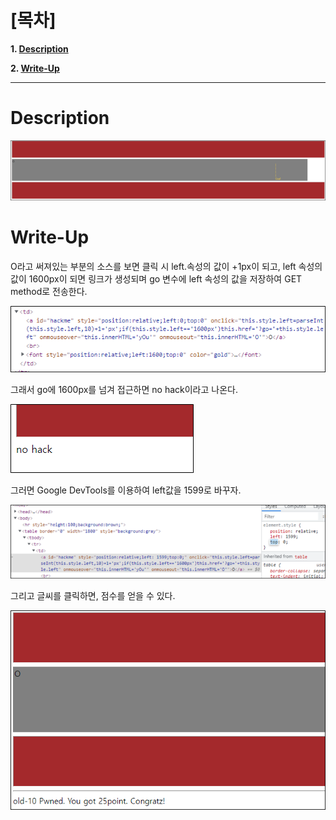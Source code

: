 # [목차]
**1. [Description](#Description)**

**2. [Write-Up](#Write-Up)**


***


# **Description**

![](images/2022-01-03-16-18-59.png)


# **Write-Up**

O라고 써져있는 부분의 소스를 보면 클릭 시 left.속성의 값이 +1px이 되고, left 속성의 값이 1600px이 되면 링크가 생성되며 go 변수에 left 속성의 값을 저장하여 GET method로 전송한다.

![](images/2022-01-03-16-19-11.png)

그래서 go에 1600px를 넘겨 접근하면 no hack이라고 나온다.

![](images/2022-01-03-16-19-20.png)

그러면 Google DevTools를 이용하여 left값을 1599로 바꾸자.

![](images/2022-01-03-16-19-27.png)

그리고 글씨를 클릭하면, 점수를 얻을 수 있다.

![](images/2022-01-03-16-19-30.png)